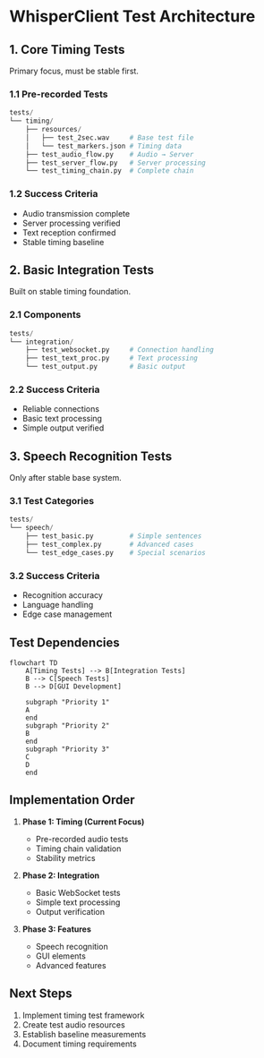 # WhisperClient Test Architecture

## 1. Core Timing Tests
Primary focus, must be stable first.

### 1.1 Pre-recorded Tests
```python
tests/
└── timing/
    ├── resources/
    │   ├── test_2sec.wav     # Base test file
    │   └── test_markers.json # Timing data
    ├── test_audio_flow.py    # Audio → Server
    ├── test_server_flow.py   # Server processing
    └── test_timing_chain.py  # Complete chain
```

### 1.2 Success Criteria
- Audio transmission complete
- Server processing verified
- Text reception confirmed
- Stable timing baseline

## 2. Basic Integration Tests
Built on stable timing foundation.

### 2.1 Components
```python
tests/
└── integration/
    ├── test_websocket.py     # Connection handling
    ├── test_text_proc.py     # Text processing
    └── test_output.py        # Basic output
```

### 2.2 Success Criteria
- Reliable connections
- Basic text processing
- Simple output verified

## 3. Speech Recognition Tests
Only after stable base system.

### 3.1 Test Categories
```python
tests/
└── speech/
    ├── test_basic.py         # Simple sentences
    ├── test_complex.py       # Advanced cases
    └── test_edge_cases.py    # Special scenarios
```

### 3.2 Success Criteria
- Recognition accuracy
- Language handling
- Edge case management

## Test Dependencies
```mermaid
flowchart TD
    A[Timing Tests] --> B[Integration Tests]
    B --> C[Speech Tests]
    B --> D[GUI Development]

    subgraph "Priority 1"
    A
    end
    subgraph "Priority 2"
    B
    end
    subgraph "Priority 3"
    C
    D
    end
```

## Implementation Order
1. **Phase 1: Timing (Current Focus)**
   - Pre-recorded audio tests
   - Timing chain validation
   - Stability metrics

2. **Phase 2: Integration**
   - Basic WebSocket tests
   - Simple text processing
   - Output verification

3. **Phase 3: Features**
   - Speech recognition
   - GUI elements
   - Advanced features

## Next Steps
1. Implement timing test framework
2. Create test audio resources
3. Establish baseline measurements
4. Document timing requirements
